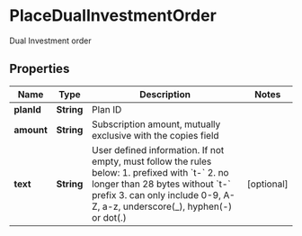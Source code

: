 
# PlaceDualInvestmentOrder

Dual Investment order

## Properties

Name | Type | Description | Notes
------------ | ------------- | ------------- | -------------
**planId** | **String** | Plan ID | 
**amount** | **String** | Subscription amount, mutually exclusive with the copies field | 
**text** | **String** | User defined information. If not empty, must follow the rules below:  1. prefixed with &#x60;t-&#x60; 2. no longer than 28 bytes without &#x60;t-&#x60; prefix 3. can only include 0-9, A-Z, a-z, underscore(_), hyphen(-) or dot(.)  |  [optional]

